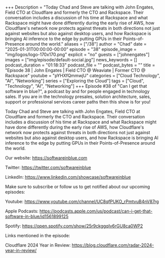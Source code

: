 +++
Description = "Today Chad and Steve are talking with John Engates, Field CTO at Cloudflare and formerly the CTO and Rackspace. Their conversation includes a discussion of his time at Rackspace and what Rackspace might have done differently during the early rise of AWS, how Cloudflare's network now protects against threats in both directions not just against websites but also against desktop users, and how Rackspace is bringing AI inference to the edge by putting GPUs in their Points-of-Presence around the world."
aliases = ["/38"]
author = "Chad"
date = "2025-01-31T00:00:00-00:00"
episode = "38"
episode_image = "img/logos/logo-170x170.png"
explicit = "no"
guests = ["johnengates"]
images = ["img/episode/default-social.jpg"]
news_keywords = []
podcast_duration = "01:18:33"
podcast_file = ""
podcast_bytes = ""
title = "Episode 38 | John Engates | Field CTO @ Weaviate | Former CTO @ Rackspace"
youtube = "pYHXfQmmwjU"
categories = ["Cloud Technology", "AI", "Networking"]
series = ["Exploring the Cloud"]
tags = ["Cloud", "Technology", "AI", "Networking"]
+++
Episode #38 of "Can I get that software in blue?", a podcast by and for people engaged in technology sales. If you are in the technology presales, solution architecture, sales, support or professional services career paths then this show is for you!

Today Chad and Steve are talking with John Engates, Field CTO at Cloudflare and formerly the CTO and Rackspace. Their conversation includes a discussion of his time at Rackspace and what Rackspace might have done differently during the early rise of AWS, how Cloudflare's network now protects against threats in both directions not just against websites but also against desktop users, and how Rackspace is bringing AI inference to the edge by putting GPUs in their Points-of-Presence around the world.

Our website: https://softwareinblue.com

Twitter: https://twitter.com/softwareinblue

LinkedIn: https://www.linkedin.com/showcase/softwareinblue

Make sure to subscribe or follow us to get notified about our upcoming episodes:

Youtube: https://www.youtube.com/channel/UC8qfPUKO_rPmtvuB4nV87rg

Apple Podcasts: https://podcasts.apple.com/us/podcast/can-i-get-that-software-in-blue/id1561899125

Spotify: https://open.spotify.com/show/25r9ckggqIv6rGU8ca0WP2

Links mentioned in the episode:

Cloudflare 2024 Year in Review: https://blog.cloudflare.com/radar-2024-year-in-review/
